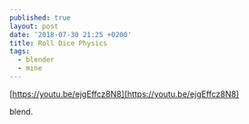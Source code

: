```yaml
---
published: true
layout: post
date: '2018-07-30 21:25 +0200'
title: Roll Dice Physics
tags:
  - blender
  - mine
---
```

[https://youtu.be/ejgEffcz8N8](https://youtu.be/ejgEffcz8N8)

blend.
